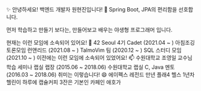  ✨ 안녕하세요! 백엔드 개발자 원현진입니다! 👋
Spring Boot, JPA의 편리함을 선호합니다.

먼저 학습하고 만들기 보다는, 만들어보고 배우는 야생형 프로그래머 입니다.

현재는 이런 모임에 소속되어 있어요! 👯
42 Seoul 4기 Cadet (2021.04 ~ )
아침조깅 토론모임 런앤리드 (2021.08 ~ )
TalmoVim 팀 (2020.12 ~ )
SQL 스터디 모임 (2021.10 ~ )
이전에는 이런 모임에 소속되어 있었어요! 📫
수원대학교 조영일 교수님 학습 세미나 랩실 랩장 (2015.06 ~ 2018.06)
수원대학교 랩실 C, Java 멘토 (2016.03 ~ 2018.06)
취미는 이렇습니다! 😄
에이펙스 레전드 만년 플래4
헬스 1년차 헬린이
하루에 캡슐커피 3잔은 기본인 카페인 애호가
